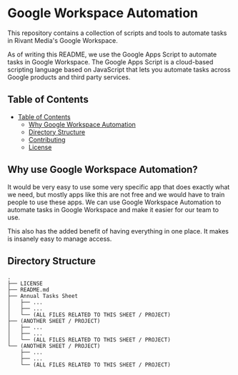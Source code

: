 # Google Workspace Automation

This repository contains a collection of scripts and tools to automate tasks in Rivant Media's Google Workspace.

As of writing this README, we use the Google Apps Script to automate tasks in Google Workspace. The Google Apps Script is a cloud-based scripting language based on JavaScript that lets you automate tasks across Google products and third party services.

## Table of Contents

-   [Table of Contents](#table-of-contents)
    -   [Why Google Workspace Automation](#why-google-workspace-automation)
    -   [Directory Structure](#directory-structure)
    -   [Contributing](/CONTRIBUTING.md)
    -   [License](/LICENCE)

## Why use Google Workspace Automation?

It would be very easy to use some very specific app that does exactly what we need, but mostly apps like this are not free and we would have to train people to use these apps. We can use Google Workspace Automation to automate tasks in Google Workspace and make it easier for our team to use.

This also has the added benefit of having everything in one place. It makes is insanely easy to manage access.

## Directory Structure

```
.
├── LICENSE
├── README.md
├── Annual Tasks Sheet
│   ├── ...
│   ├── ...
│   └── (ALL FILES RELATED TO THIS SHEET / PROJECT)
├── (ANOTHER SHEET / PROJECT)
│   ├── ...
│   ├── ...
│   └── (ALL FILES RELATED TO THIS SHEET / PROJECT)
└── (ANOTHER SHEET / PROJECT)
    ├── ...
    ├── ...
    └── (ALL FILES RELATED TO THIS SHEET / PROJECT)
```
